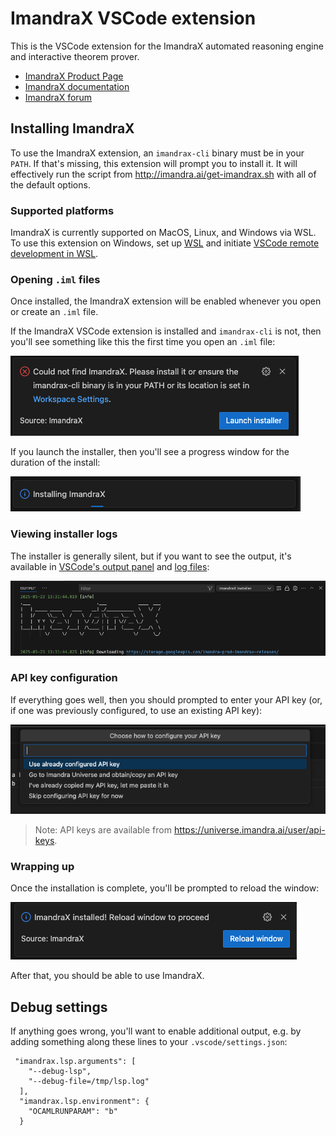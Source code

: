 # ImandraX VSCode extension

This is the VSCode extension for the ImandraX automated reasoning engine and interactive theorem prover. 

* [ImandraX Product Page](https://www.imandra.ai/core)
* [ImandraX documentation](https://docs.imandra.ai/imandrax/)
* [ImandraX forum](https://forum.imandra.ai/tag/imandrax)

## Installing ImandraX

To use the ImandraX extension, an `imandrax-cli` binary must be in your `PATH`. If that's
missing, this extension will prompt you to install it. It will effectively run the script from
http://imandra.ai/get-imandrax.sh with all of the default options.

### Supported platforms

ImandraX is currently supported on MacOS, Linux, and Windows via WSL.
To use this extension on Windows, set up [WSL](https://learn.microsoft.com/en-us/windows/wsl/)
and initiate [VSCode remote development in WSL](https://code.visualstudio.com/docs/remote/wsl-tutorial).

### Opening `.iml` files

Once installed, the ImandraX extension will be enabled whenever you open or create an `.iml` file.

If the ImandraX VSCode extension is installed and `imandrax-cli` is not, then you'll
see something like this the first time you open an `.iml` file:

![Launch installer prompt](assets/readme-1.png)

If you launch the installer, then you'll see a progress window for the duration of the
install:

![Progress window](assets/readme-2.png)

### Viewing installer logs

The installer is generally silent, but if you want to see the output, it's available
in [VSCode's output panel](https://code.visualstudio.com/api/extension-capabilities/common-capabilities#output-channel) 
and [log files](https://code.visualstudio.com/updates/v1_20#_extension-logging):

![Log view](assets/readme-5.png)

### API key configuration

If everything goes well, then you should prompted to enter your API key
(or, if one was previously configured, to use an existing API key):

![API Key prompt](assets/readme-3.png)

> Note: API keys are available from https://universe.imandra.ai/user/api-keys.

### Wrapping up

Once the installation is complete, you'll be prompted to reload the window:

![Installation complete](assets/readme-4.png)

After that, you should be able to use ImandraX.

## Debug settings

If anything goes wrong, you'll want to enable additional output, e.g. by adding
something along these lines to your `.vscode/settings.json`:

```
 "imandrax.lsp.arguments": [
    "--debug-lsp",
    "--debug-file=/tmp/lsp.log"
  ],
  "imandrax.lsp.environment": {
    "OCAMLRUNPARAM": "b"
  }
```
